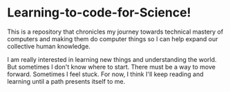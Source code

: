 # Learning-to-code-for-Science!
This is a repository that chronicles my journey towards technical mastery of computers and making them do computer things so I can help expand our collective human knowledge. 

I am really interested in learning new things and understanding the world. But sometimes I don't know where to start. There must be a way to move forward. Sometimes I feel stuck. For now, I think I'll keep reading and learning until a path presents itself to me.
